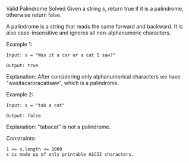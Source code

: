 Valid Palindrome
Solved 
Given a string s, return true if it is a palindrome, otherwise return false.

A palindrome is a string that reads the same forward and backward. It is also case-insensitive and ignores all non-alphanumeric characters.

Example 1:
```
Input: s = "Was it a car or a cat I saw?"

Output: true

```
Explanation: After considering only alphanumerical characters we have "wasitacaroracatisaw", which is a palindrome.

Example 2:
```
Input: s = "tab a cat"

Output: false
```

Explanation: "tabacat" is not a palindrome.

Constraints:
```
1 <= s.length <= 1000
s is made up of only printable ASCII characters.
```